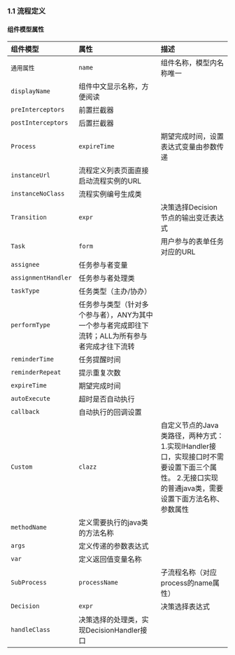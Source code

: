 ### 1.1 流程定义

#### 组件模型属性

| 组件模型            | 属性                                                         | 描述                                                         |
| :------------------ | :----------------------------------------------------------- | :----------------------------------------------------------- |
| `通用属性`          | `name`                                                       | 组件名称，模型内名称唯一                                     |
| `displayName`       | 组件中文显示名称，方便阅读                                   |                                                              |
| `preInterceptors`   | 前置拦截器                                                   |                                                              |
| `postInterceptors`  | 后置拦截器                                                   |                                                              |
| `Process`           | `expireTime`                                                 | 期望完成时间，设置表达式变量由参数传递                       |
| `instanceUrl`       | 流程定义列表页面直接启动流程实例的URL                        |                                                              |
| `instanceNoClass`   | 流程实例编号生成类                                           |                                                              |
| `Transition`        | `expr`                                                       | 决策选择Decision节点的输出变迁表达式                         |
| `Task`              | `form`                                                       | 用户参与的表单任务对应的URL                                  |
| `assignee`          | 任务参与者变量                                               |                                                              |
| `assignmentHandler` | 任务参与者处理类                                             |                                                              |
| `taskType`          | 任务类型（主办/协办）                                        |                                                              |
| `performType`       | 任务参与类型（针对多个参与者），ANY为其中一个参与者完成即往下流转；ALL为所有参与者完成才往下流转 |                                                              |
| `reminderTime`      | 任务提醒时间                                                 |                                                              |
| `reminderRepeat`    | 提示重复次数                                                 |                                                              |
| `expireTime`        | 期望完成时间                                                 |                                                              |
| `autoExecute`       | 超时是否自动执行                                             |                                                              |
| `callback`          | 自动执行的回调设置                                           |                                                              |
| `Custom`            | `clazz`                                                      | 自定义节点的Java类路径，两种方式： 1.实现IHandler接口，实现接口时不需要设置下面三个属性。 2.无接口实现的普通java类，需要设置下面方法名称、参数属性 |
| `methodName`        | 定义需要执行的java类的方法名称                               |                                                              |
| `args`              | 定义传递的参数表达式                                         |                                                              |
| `var`               | 定义返回值变量名称                                           |                                                              |
| `SubProcess`        | `processName`                                                | 子流程名称（对应process的name属性）                          |
| `Decision`          | `expr`                                                       | 决策选择表达式                                               |
| `handleClass`       | 决策选择的处理类，实现DecisionHandler接口                    |                                                              |

